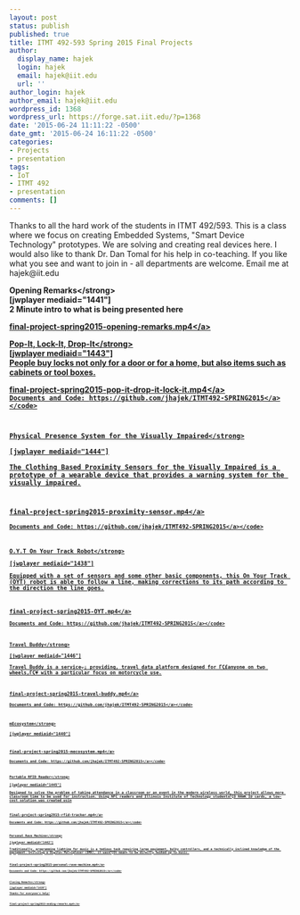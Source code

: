 ```yaml
---
layout: post
status: publish
published: true
title: ITMT 492-593 Spring 2015 Final Projects
author:
  display_name: hajek
  login: hajek
  email: hajek@iit.edu
  url: ''
author_login: hajek
author_email: hajek@iit.edu
wordpress_id: 1368
wordpress_url: https://forge.sat.iit.edu/?p=1368
date: '2015-06-24 11:11:22 -0500'
date_gmt: '2015-06-24 16:11:22 -0500'
categories:
- Projects
- presentation
tags:
- IoT
- ITMT 492
- presentation
comments: []
---
```

<p>Thanks to all the hard work of the students in ITMT 492&#47;593.   This is a class where we focus on creating Embedded Systems, "Smart Device Technology" prototypes.  We are solving and creating real devices here.   I would also like to thank Dr. Dan Tomal for his help in co-teaching.    If you like what you see and want to join in - all departments are welcome.  Email me at hajek@iit.edu</p>
<p><strong>Opening Remarks<&#47;strong><br />
[jwplayer mediaid="1441"]<br />
2 Minute intro to what is being presented here</p>
<p><a href="https:&#47;&#47;forge.sat.iit.edu&#47;wp-content&#47;uploads&#47;2015&#47;05&#47;final-project-spring2015-opening-remarks.mp4">final-project-spring2015-opening-remarks.mp4<&#47;a></p>
<p><strong>Pop-It, Lock-It, Drop-It<&#47;strong><br />
[jwplayer mediaid="1443"]<br />
People buy locks not only for a door or for a home, but also items such as cabinets or tool boxes.</p>
<p><a href="https:&#47;&#47;forge.sat.iit.edu&#47;wp-content&#47;uploads&#47;2015&#47;05&#47;final-project-spring2015-pop-it-drop-it-lock-it.mp4">final-project-spring2015-pop-it-drop-it-lock-it.mp4<&#47;a><br />
<code>Documents and Code: <a href="https:&#47;&#47;github.com&#47;jhajek&#47;ITMT492-SPRING2015">https:&#47;&#47;github.com&#47;jhajek&#47;ITMT492-SPRING2015<&#47;a><&#47;code></p>
<p><strong>Physical Presence System for the Visually Impaired<&#47;strong><br />
[jwplayer mediaid="1444"]<br />
The Clothing Based Proximity Sensors for the Visually Impaired is a prototype of a wearable device that provides a warning system for the visually impaired.</p>
<p><a href="https:&#47;&#47;forge.sat.iit.edu&#47;wp-content&#47;uploads&#47;2015&#47;05&#47;final-project-spring2015-proximity-sensor.mp4">final-project-spring2015-proximity-sensor.mp4<&#47;a><br />
<code>Documents and Code: <a href="https:&#47;&#47;github.com&#47;jhajek&#47;ITMT492-SPRING2015">https:&#47;&#47;github.com&#47;jhajek&#47;ITMT492-SPRING2015<&#47;a><&#47;code></p>
<p><strong>O.Y.T On Your Track Robot<&#47;strong><br />
[jwplayer mediaid="1438"]<br />
Equipped with a set of sensors and some other basic components, this On Your Track (OYT) robot is able to follow a line, making corrections to its path according to the direction the line goes.</p>
<p><a href="https:&#47;&#47;forge.sat.iit.edu&#47;wp-content&#47;uploads&#47;2015&#47;05&#47;final-project-spring2015-OYT.mp4">final-project-spring2015-OYT.mp4<&#47;a><br />
<code>Documents and Code: <a href="https:&#47;&#47;github.com&#47;jhajek&#47;ITMT492-SPRING2015">https:&#47;&#47;github.com&#47;jhajek&#47;ITMT492-SPRING2015<&#47;a><&#47;code></p>
<p><strong>Travel Buddy<&#47;strong><br />
[jwplayer mediaid="1446"]<br />
Travel Buddy is a service┬&iexcl; providing, travel data platform designed for &Gamma;&Ccedil;&pound;anyone on two wheels,&Gamma;&Ccedil;&yen; with a particular focus on motorcycle use.</p>
<p><a href="https:&#47;&#47;forge.sat.iit.edu&#47;wp-content&#47;uploads&#47;2015&#47;05&#47;final-project-spring2015-travel-buddy.mp4">final-project-spring2015-travel-buddy.mp4<&#47;a><br />
<code>Documents and Code: <a href="https:&#47;&#47;github.com&#47;jhajek&#47;ITMT492-SPRING2015">https:&#47;&#47;github.com&#47;jhajek&#47;ITMT492-SPRING2015<&#47;a><&#47;code></p>
<p><strong>mEcosystem<&#47;strong><br />
[jwplayer mediaid="1440"]</p>
<p><a href="https:&#47;&#47;forge.sat.iit.edu&#47;wp-content&#47;uploads&#47;2015&#47;05&#47;final-project-spring2015-mecosystem.mp4">final-project-spring2015-mecosystem.mp4<&#47;a><br />
<code>Documents and Code: <a href="https:&#47;&#47;github.com&#47;jhajek&#47;ITMT492-SPRING2015">https:&#47;&#47;github.com&#47;jhajek&#47;ITMT492-SPRING2015<&#47;a><&#47;code></p>
<p><strong>Portable RFID Reader<&#47;strong><br />
[jwplayer mediaid="1445"]<br />
Designed to solve the problem of taking attendance in a classroom or an event in the modern wireless world, this project allows more classroom time to be used for instruction. Using NFC readers and Illinois Institute of Technology students&Gamma;&Ccedil;&Ouml; HAWK ID cards, a low-cost solution was created usin</p>
<p><a href="https:&#47;&#47;forge.sat.iit.edu&#47;wp-content&#47;uploads&#47;2015&#47;05&#47;final-project-spring2015-rfid-tracker.mp4">final-project-spring2015-rfid-tracker.mp4<&#47;a><br />
<code>Documents and Code: <a href="https:&#47;&#47;github.com&#47;jhajek&#47;ITMT492-SPRING2015">https:&#47;&#47;github.com&#47;jhajek&#47;ITMT492-SPRING2015<&#47;a><&#47;code></p>
<p><strong>Personal Rave Machine<&#47;strong><br />
[jwplayer mediaid="1442"]<br />
Traditionally, programming lighting for music is a tedious task requiring large equipment, bulky controllers, and a technically inclined knowledge of the equipment. Utilizing a Digital Multiplexer (DMX), it wasn&Gamma;&Ccedil;&Ouml;t meant to be directly hooked up to music.</p>
<p><a href="https:&#47;&#47;forge.sat.iit.edu&#47;wp-content&#47;uploads&#47;2015&#47;05&#47;final-project-spring2015-personal-rave-machine.mp4">final-project-spring2015-personal-rave-machine.mp4<&#47;a><br />
<code>Documents and Code: <a href="https:&#47;&#47;github.com&#47;jhajek&#47;ITMT492-SPRING2015">https:&#47;&#47;github.com&#47;jhajek&#47;ITMT492-SPRING2015<&#47;a><&#47;code></p>
<p><strong>Closing Remarks<&#47;strong><br />
[jwplayer mediaid="1439"]<br />
Thanks for everyone's help!</p>
<p><a href="https:&#47;&#47;forge.sat.iit.edu&#47;wp-content&#47;uploads&#47;2015&#47;05&#47;final-project-spring2015-ending-remarks.mp4">final-project-spring2015-ending-remarks.mp4<&#47;a></p>
